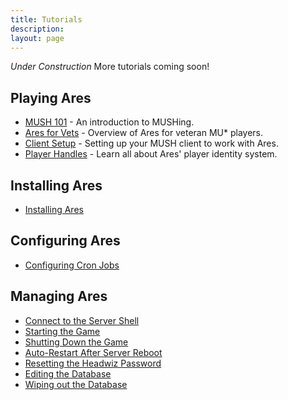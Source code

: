 ```yaml
---
title: Tutorials
description:
layout: page
---
```


*Under Construction*  More tutorials coming soon!

## Playing Ares

* [MUSH 101](/mush-101) - An introduction to MUSHing.
* [Ares for Vets](/ares-for-vets) - Overview of Ares for veteran MU\* players.
* [Client Setup](/clients) - Setting up your MUSH client to work with Ares.
* [Player Handles](/handles) - Learn all about Ares' player identity system.

## Installing Ares

* [Installing Ares](/install-ares)

## Configuring Ares

* [Configuring Cron Jobs](/tutorials/configuring-cron)

## Managing Ares

* [Connect to the Server Shell](/install-ares/server-shell)
* [Starting the Game](/tutorials/manage/start)
* [Shutting Down the Game](/tutorials/manage/shutdown)
* [Auto-Restart After Server Reboot](/tutorials/manage/restart-after-reboot)
* [Resetting the Headwiz Password](/tutorials/manage/forgot-headwiz-pw)
* [Editing the Database](/tutorials/manage/edit-database)
* [Wiping out the Database](/tutorials/manage/init-db)

